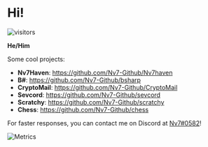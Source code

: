 # Hi!
![visitors](https://visitor-badge.laobi.icu/badge?page_id=Nv7_Github.Nv7-Github)

**He/Him**

Some cool projects:

- **Nv7Haven**: https://github.com/Nv7-Github/Nv7haven
- **B#**: https://github.com/Nv7-Github/bsharp
- **CryptoMail**: https://github.com/Nv7-Github/CryptoMail
- **Sevcord**: https://github.com/Nv7-Github/sevcord
- **Scratchy**: https://github.com/Nv7-Github/scratchy
- **Chess**: https://github.com/Nv7-Github/chess

For faster responses, you can contact me on Discord at [Nv7#0582](https://discord.com/users/567132457820749842)!

![Metrics](https://metrics.lecoq.io/Nv7-Github?template=classic&base.activity=0&base.community=0&base.repositories=0&base.metadata=0&languages=1&lines=1&isocalendar=1&isocalendar.duration=half-year&languages.limit=8&languages.threshold=0%25&languages.colors=github&languages.sections=most-used&languages.indepth=false&languages.analysis.timeout=15&languages.categories=markup%2C%20programming&languages.recent.categories=markup%2C%20programming&languages.recent.load=300&languages.recent.days=14&config.timezone=America%2FLos_Angeles)
